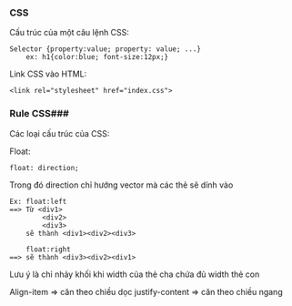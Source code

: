 ### **CSS** ###
Cấu trúc của một câu lệnh CSS:

    Selector {property:value; property: value; ...}
        ex: h1{color:blue; font-size:12px;}

Link CSS vào HTML:

    <link rel="stylesheet" href="index.css">

### **Rule CSS**###
Các loại cấu trúc của CSS:

Float:

    float: direction;
Trong đó direction chỉ hướng vector mà các thẻ sẽ dính vào

    Ex: float:left
    ==> Từ <div1>
            <div2>
            <div3>
        sẽ thành <div1><div2><div3>

        float:right
    ==> sẽ thành <div3><div2><div1>

Lưu ý là chỉ nhảy khối khi width của thẻ cha chứa đủ width thẻ con

Align-item => căn theo chiều dọc
justify-content => căn theo chiều ngang